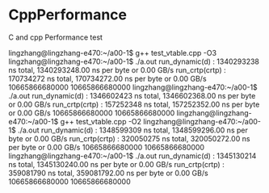 # CppPerformance
C and cpp Performance test

lingzhang@lingzhang-e470:~/a00-1$ g++ test_vtable.cpp -O3
lingzhang@lingzhang-e470:~/a00-1$ ./a.out 
run_dynamic(d)                                              :  1340293238 ns total,  1340293248.00 ns per byte  or 0.00 GB/s 
run_crtp<CRTPImplementation>(crtp)                          :  170734272 ns total,  170734272.00 ns per byte  or 0.00 GB/s 
10665866680000
10665866680000
lingzhang@lingzhang-e470:~/a00-1$ ./a.out 
run_dynamic(d)                                              :  1346602423 ns total,  1346602368.00 ns per byte  or 0.00 GB/s 
run_crtp<CRTPImplementation>(crtp)                          :  157252348 ns total,  157252352.00 ns per byte  or 0.00 GB/s 
10665866680000
10665866680000
lingzhang@lingzhang-e470:~/a00-1$ g++ test_vtable.cpp -O2
lingzhang@lingzhang-e470:~/a00-1$ ./a.out 
run_dynamic(d)                                              :  1348599309 ns total,  1348599296.00 ns per byte  or 0.00 GB/s 
run_crtp<CRTPImplementation>(crtp)                          :  320050275 ns total,  320050272.00 ns per byte  or 0.00 GB/s 
10665866680000
10665866680000
lingzhang@lingzhang-e470:~/a00-1$ ./a.out 
run_dynamic(d)                                              :  1345130214 ns total,  1345130240.00 ns per byte  or 0.00 GB/s 
run_crtp<CRTPImplementation>(crtp)                          :  359081790 ns total,  359081792.00 ns per byte  or 0.00 GB/s 
10665866680000
10665866680000
